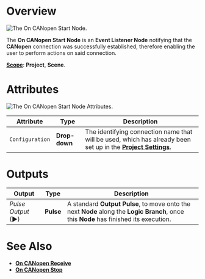 # Overview

![The On CANopen Start Node.](../../../../.gitbook/assets/oncanopenstart.png)

The **On CANopen Start Node** is an **Event Listener Node** notifying that the **CANopen** connection was successfully established, therefore enabling the user to perform actions on said connection. 

[**Scope**](../../../overview.md#scopes): **Project**, **Scene**.

# Attributes

![The On CANopen Start Node Attributes.](../../../../.gitbook/assets/oncanopenstartatts.png)

|Attribute|Type|Description|
|---|---|---|
|`Configuration`|**Drop-down**|The identifying connection name that will be used, which has already been set up in the [**Project Settings**](../../../../modules/project-settings/CANopen.md).|


# Outputs

|Output|Type|Description|
|---|---|---|
|*Pulse Output* (►)|**Pulse**|A standard **Output Pulse**, to move onto the next **Node** along the **Logic Branch**, once this **Node** has finished its execution.|

# See Also

* [**On CANopen Receive**](oncanopenreceive.md)
* [**On CANopen Stop**](oncanopenstop.md)
  

